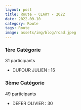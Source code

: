 ```yaml
---
layout: post
title: Route - CLARY - 2022
date: 2022-09-10
category: Route
tags: Route
image: assets/img/blog/road.jpeg
---
```


### 1ère Catégorie
31 participants
- DUFOUR JULIEN : 15

### 3ème Catégorie
49 participants
- DEFER OLIVIER : 30
